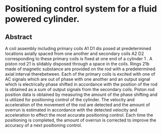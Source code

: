 # Positioning control system for a fluid powered cylinder.

## Abstract
A coil assembly including primary coils A1 D1 dis posed at predetermined locations axially spaced from one another and secondary coils A2 D2 corresponding to these primary coils is fixed at one end of a cylinder 1 . A piston rod 21 is slidably disposed through a space in the coils. Rings 21b made of magnetic substance are provided on the rod with a predetermined axial interval therebetween. Each of the primary coils is excited with one of AC signals which are out of phase with one another and an output signal which is electrically phase shifted in accordance with the position of the rod is obtained as a sum of output signals from the secondary coils. Piston rod position data is obtained by measuring the amount of the phase shifting and is utilized for positioning control of the cylinder. The velocity and acceleration of the movement of the rod are detected and the amount of overrun is estimated in accordance with the detected velocity and acceleration to effect the most accurate positioning control. Each time the positioning is completed, the amount of overrun is corrected to improve the accuracy of a next positioning control.